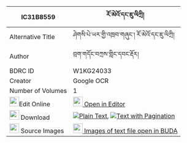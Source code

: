 |IC31B8559|རོ་མེའོ་དང་ཇུ་ལིཀྲི། 
| --- | --- 
|Alternative Title |ཤེགསི་པེ་ཡར་གྱི་འཁྲབ་གཞུང་། རོ་མེའོ་དང་ཇུ་ལིཀྲི།
|Author| བྲག་གདོང་བཀྲས་གླིང་དབང་རྡོར།
|BDRC ID | W1KG24033
|Creator | Google OCR
|Number of Volumes| 1
|<img width="25" src="https://img.icons8.com/color/25/000000/edit-property.png">Edit Online| [<img width="25" src="https://avatars.githubusercontent.com/u/45091458?s=200&v=4"> Open in Editor](http://editor.openpecha.org/IC31B8559)
|<img width="25" src="https://img.icons8.com/fluent/48/000000/download-2.png"/>  Download | [![](https://img.icons8.com/color/20/000000/txt.png)Plain Text](https://github.com/Openpecha/IC31B8559/releases/download/v2/ro_me_o_dang_ju_litri(?)_plain_IC31B8559.zip), [![](https://img.icons8.com/color/20/000000/txt.png)Text with Pagination](https://github.com/Openpecha/IC31B8559/releases/download/v2/ro_me_o_dang_ju_litri(?)_pages_IC31B8559.zip)
|<img width="25" src="https://img.icons8.com/plasticine/100/000000/pictures-folder.png"/>  Source Images | [<img width="25" src="https://library.bdrc.io/icons/BUDA-small.svg"> Images of text file open in BUDA](https://library.bdrc.io/show/bdr:W1KG24033)